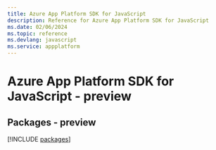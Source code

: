 ```yaml
---
title: Azure App Platform SDK for JavaScript
description: Reference for Azure App Platform SDK for JavaScript
ms.date: 02/06/2024
ms.topic: reference
ms.devlang: javascript
ms.service: appplatform
---
```

# Azure App Platform SDK for JavaScript - preview
## Packages - preview
[!INCLUDE [packages](app-platform-index.md)]